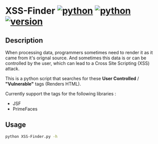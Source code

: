 # XSS-Finder  [![python](https://img.shields.io/badge/Python-3-green.svg?style=style=flat-square)](https://www.python.org/downloads/)  [![python](https://img.shields.io/badge/Python-2.7-green.svg?style=style=flat-square)](https://www.python.org/downloads/)  [![version](https://img.shields.io/badge/Version-Beta-blue.svg?style=style=flat-square)](https://twitter.com/nas_bench)

## Description

When processing data, programmers sometimes need to render it as it came from it's orignal source. And sometimes this data is or can be controlled by the user, which can lead to a Cross Site Scripting (XSS) attack.

This is a python script that searches for these **User Controlled** / **"Vulnerable"** tags (Renders HTML).

Currently support the tags for the following libraries :

* JSF
* PrimeFaces

## Usage

```bash
python XSS-Finder.py -h
```
